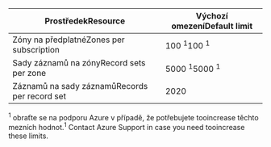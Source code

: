 
| <span data-ttu-id="4f829-101">Prostředek</span><span class="sxs-lookup"><span data-stu-id="4f829-101">Resource</span></span> | <span data-ttu-id="4f829-102">Výchozí omezení</span><span class="sxs-lookup"><span data-stu-id="4f829-102">Default limit</span></span> |
| --- | --- |
| <span data-ttu-id="4f829-103">Zóny na předplatné</span><span class="sxs-lookup"><span data-stu-id="4f829-103">Zones per subscription</span></span> |<span data-ttu-id="4f829-104">100 <sup>1</sup></span><span class="sxs-lookup"><span data-stu-id="4f829-104">100 <sup>1</sup></span></span> |
| <span data-ttu-id="4f829-105">Sady záznamů na zóny</span><span class="sxs-lookup"><span data-stu-id="4f829-105">Record sets per zone</span></span> |<span data-ttu-id="4f829-106">5000 <sup>1</sup></span><span class="sxs-lookup"><span data-stu-id="4f829-106">5000 <sup>1</sup></span></span> |
| <span data-ttu-id="4f829-107">Záznamů na sady záznamů</span><span class="sxs-lookup"><span data-stu-id="4f829-107">Records per record set</span></span> |<span data-ttu-id="4f829-108">20</span><span class="sxs-lookup"><span data-stu-id="4f829-108">20</span></span> |

<span data-ttu-id="4f829-109"><sup>1</sup> obraťte se na podporu Azure v případě, že potřebujete tooincrease těchto mezních hodnot.</span><span class="sxs-lookup"><span data-stu-id="4f829-109"><sup>1</sup> Contact Azure Support in case you need tooincrease these limits.</span></span>
